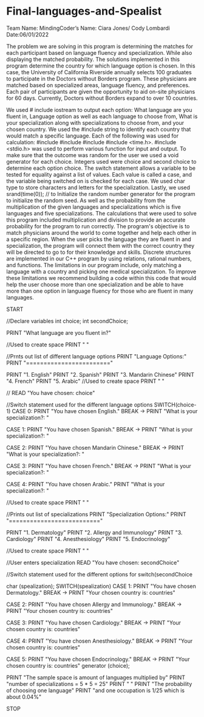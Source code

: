 # Final-languages-and-Spealist

Team Name: MindingCoder’s
Name: Ciara Jones/ Cody Lombardi
Date:06/01/2022

The problem we are solving in this program is determining the matches for each participant based on language fluency and specialization. While also displaying the matched probability. The solutions implemented in this program determine the country for which language option is chosen. In this case, the University of California Riverside annually selects 100 graduates to participate in the Doctors without Borders program. These physicians are matched based on specialized areas, language fluency, and preferences. Each pair of participants are given the opportunity to aid on-site physicians for 60 days. Currently, Doctors without Borders expand to over 10 countries.
 
We used # include iostream to output each option: What language are you fluent in, Language option as well as each language to choose from, What is your specialization along with specializations to choose from, and your chosen country. We used the #include string to identify each country that would match a specific language. Each of the following was used for calculation: #include <cstdlib>#include <ctime>#include <cmath>#include <time.h>. #include <stdio.h> was used to perform various function for input and output. To make sure that the outcome was random for the user we used a void generator for each choice. Integers used were choice and second choice to determine each option choice. The switch statement allows a variable to be tested for equality against a list of values. Each value is called a case, and the variable being switched on is checked for each case. We used char type to store characters and letters for the specialization. Lastly, we used srand(time(0)); // to Initialize the random number generator for the program to initialize the random seed. As well as the probability from the multiplication of the given languages and specializations which is five languages and five specializations. The calculations that were used to solve this program included multiplication and division to provide an accurate probability for the program to run correctly.
The program's objective is to match physicians around the world to come together and help each other in a specific region. When the user picks the language they are fluent in and specialization, the program will connect them with the correct country they will be directed to go to for their knowledge and skills. Discrete structures are implemented in our C++ program by using relations, rational numbers, and functions. The limitations in our program include, only matching a language with a country and picking one medical specialization. To improve these limitations we recommend building a code within this code that would help the user choose more than one specialization and be able to have more than one option in language fluency for those who are fluent in many languages. 

START

//Declare variables
int choice;
int secondChoice;

PRINT "What language are you fluent in?"

//Used to create space
PRINT " "

//Prnts out list of different language options
PRINT "Language Options:"
PRINT "========================"

PRINT "1. English"
PRINT "2. Spanish"
PRINT "3. Mandarin Chinese"
PRINT "4. French"
PRINT "5. Arabic"
//Used to create space
PRINT " "

//
READ "You have chosen: choice"

//Switch statement used for the different language options
SWITCH(choice-1)
CASE 0:
PRINT "You have chosen English."
BREAK → PRINT "What is your specialization?: "


CASE 1:
PRINT "You have chosen Spanish."
BREAK → PRINT "What is your specialization?: "

CASE 2:
PRINT "You have chosen Mandarin Chinese."
BREAK → PRINT "What is your specialization?: "

CASE 3:
PRINT "You have chosen French."
BREAK → PRINT "What is your specialization?: "

CASE 4:
PRINT "You have chosen Arabic."
PRINT "What is your specialization?: "


//Used to create space
PRINT " "

//Prints out list of specializations
PRINT "Specialization Options:"
PRINT "=========================="

PRINT "1. Dermatology"
PRINT "2. Allergy and Immunology"
PRINT "3. Cardiology"
PRINT "4. Anesthesiology"
PRINT "5. Endocrinology"


//Used to create space
PRINT " "

//User enters specialization
READ "You have chosen: secondChoice"

//Switch statement used for the different options for switch(secondChoice


char (spealization);
SWITCH(spealization)
CASE 1:
PRINT "You have chosen Dermatology."
BREAK → PRINT "Your chosen country is: countries"

CASE 2:
PRINT "You have chosen Allergy and Immunology."
BREAK → PRINT "Your chosen country is: countries"

CASE 3:
PRINT "You have chosen Cardiology."
BREAK → PRINT "Your chosen country is: countries"

CASE 4:
PRINT "You have chosen Anesthesiology."
BREAK → PRINT "Your chosen country is: countries"

CASE 5:
PRINT "You have chosen Endocrinology."
BREAK → PRINT "Your chosen country is: countries"
generator (choice);

PRINT "The sample space is amount of languages multiplied by"
PRINT "number of specializations = 5 * 5 = 25"
PRINT " "
PRINT "The probability of choosing one language"
PRINT "and one occupation is 1/25 which is about 0.04%"

STOP
